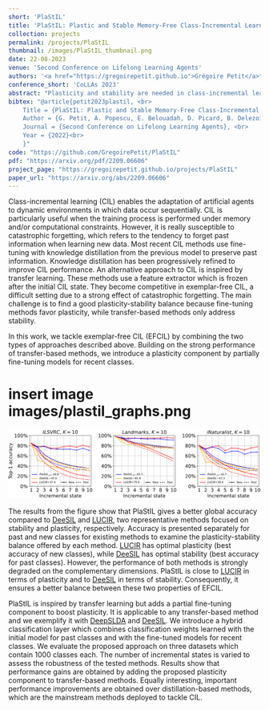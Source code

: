 ```yaml
---
short: 'PlaStIL'
title: 'PlaStIL: Plastic and Stable Memory-Free Class-Incremental Learning'
collection: projects
permalink: /projects/PlaStIL
thumbnail: /images/PlaStIL_thumbnail.png
date: 22-08-2023
venue: 'Second Conference on Lifelong Learning Agents'
authors: '<a href="https://gregoirepetit.github.io">Grégoire Petit</a>*, <a href="https://scholar.google.com/citations?user=fjsa2GYAAAAJ">Adrian Popescu</a>, <a href="https://scholar.google.com/citations?user=hivcTB0AAAAJ">Eden Belouadah</a>, <a href="https://davidpicard.github.io">David Picard</a> and <a href="https://scholar.google.fr/citations?user=IZczNpUAAAAJ">Bertrand Delezoide</a> ' 
conference_short: 'CoLLAs 2023'
abstract: "Plasticity and stability are needed in class-incremental learning in order to learn from new data while preserving past knowledge. Due to catastrophic forgetting, finding a compromise between these two properties is particularly challenging when no memory buffer is available. Mainstream methods need to store two deep models since they integrate new classes using fine tuning with knowledge distillation from the previous incremental state. We propose a method which has similar number of parameters but distributes them differently in order to find a better balance between plasticity and stability. Following an approach already deployed by transfer-based incremental methods, we freeze the feature extractor after the initial state. Classes in the oldest incremental states are trained with this frozen extractor to ensure stability. Recent classes are predicted using partially fine-tuned models in order to introduce plasticity. Our proposed plasticity layer can be incorporated to any transfer-based method designed for memory-free incremental learning, and we apply it to two such methods. Evaluation is done with three large-scale datasets. Results show that performance gains are obtained in all tested configurations compared to existing methods. "
bibtex: "@article{petit2023plastil, <br>
    Title = {PlaStIL: Plastic and Stable Memory-Free Class-Incremental Learning}, <br>
    Author = {G. Petit, A. Popescu, E. Belouadah, D. Picard, B. Delezoide}, <br>
    Journal = {Second Conference on Lifelong Learning Agents}, <br>
    Year = {2022}<br>
    }"
code: "https://github.com/GregoirePetit/PlaStIL"
pdf: "https://arxiv.org/pdf/2209.06606"
project_page: "https://gregoirepetit.github.io/projects/PlaStIL"
paper_url: "https://arxiv.org/abs/2209.06606"
---
```


Class-incremental learning (CIL) enables the adaptation of artificial agents to dynamic environments in which data occur sequentially.
CIL is particularly useful when the training process is performed under memory and/or computational constraints. However, it is really susceptible to catastrophic forgetting, which refers to the tendency to forget past information when learning new data. Most recent CIL methods use fine-tuning with knowledge distillation from the previous model to preserve past information.
Knowledge distillation has been progressively refined to improve CIL performance.
An alternative approach to CIL is inspired by transfer learning. These methods use a feature extractor which is frozen after the initial CIL state. They become competitive in exemplar-free CIL, a difficult setting due to a strong effect of catastrophic forgetting.
The main challenge is to find a good plasticity-stability balance because fine-tuning methods favor plasticity, while transfer-based methods only address stability.

In this work, we tackle exemplar-free CIL (EFCIL) by combining the two types of approaches described above.
Building on the strong performance of transfer-based methods, we introduce a plasticity component by partially fine-tuning models for recent classes.

# insert image images/plastil_graphs.png
![PlaStIL](/images/plastil_graphs.png)


The results from the figure show that PlaStIL gives a better global accuracy compared to [DeeSIL](https://arxiv.org/abs/1808.06396) and [LUCIR](https://openaccess.thecvf.com/content_CVPR_2019/html/Hou_Learning_a_Unified_Classifier_Incrementally_via_Rebalancing_CVPR_2019_paper.html), two representative methods focused on stability and plasticity, respectively.
Accuracy is presented separately for past and new classes for existing methods to examine the plasticity-stability balance offered by each method.
[LUCIR](https://openaccess.thecvf.com/content_CVPR_2019/html/Hou_Learning_a_Unified_Classifier_Incrementally_via_Rebalancing_CVPR_2019_paper.html) has optimal plasticity (best accuracy of new classes), while [DeeSIL](https://arxiv.org/abs/1808.06396) has optimal stability (best accuracy for past classes).
However, the performance of both methods is strongly degraded on the complementary dimensions.
PlaStIL is close to [LUCIR](https://openaccess.thecvf.com/content_CVPR_2019/html/Hou_Learning_a_Unified_Classifier_Incrementally_via_Rebalancing_CVPR_2019_paper.html) in terms of plasticity and to [DeeSIL](https://arxiv.org/abs/1808.06396) in terms of stability.
Consequently, it ensures a better balance between these two properties of EFCIL.

PlaStIL is inspired by transfer learning but adds a partial fine-tuning component to boost plasticity.
It is applicable to any transfer-based method and we exemplify it with [DeepSLDA](https://github.com/tyler-hayes/Deep_SLDA) and [DeeSIL](https://arxiv.org/abs/1808.06396).
We introduce a hybrid classification layer which combines classification weights learned with the initial model for past classes and with the fine-tuned models for recent classes.
We evaluate the proposed approach on three datasets which contain 1000 classes each.
The number of incremental states is varied to assess the robustness of the tested methods.
Results show that performance gains are obtained by adding the proposed plasticity component to transfer-based methods.
Equally interesting, important performance improvements are obtained over distillation-based methods, which are the mainstream methods deployed to tackle CIL.

